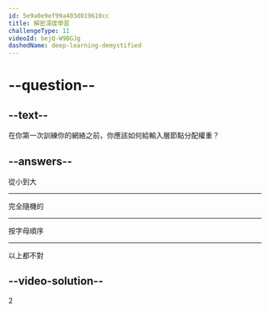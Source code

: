 ```yaml
---
id: 5e9a0e9ef99a403d019610cc
title: 解密深度學習
challengeType: 11
videoId: bejQ-W9BGJg
dashedName: deep-learning-demystified
---
```


# --question--

## --text--

在你第一次訓練你的網絡之前，你應該如何給輸入層節點分配權重？

## --answers--

從小到大

---

完全隨機的

---

按字母順序

---

以上都不對

## --video-solution--

2

